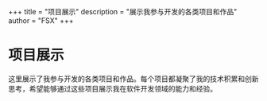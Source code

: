 +++
title = "项目展示"
description = "展示我参与开发的各类项目和作品"
author = "FSX"
+++

# 项目展示

这里展示了我参与开发的各类项目和作品。每个项目都凝聚了我的技术积累和创新思考，希望能够通过这些项目展示我在软件开发领域的能力和经验。
